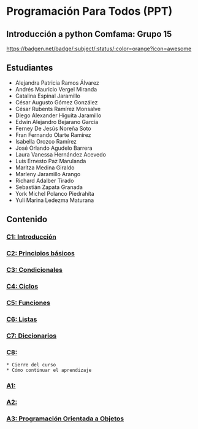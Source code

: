 # Programación Para Todos  (PPT)
## Introducción a python Comfama: Grupo 15
https://badgen.net/badge/:subject/:status/:color=orange?icon=awesome
## Estudiantes

* Alejandra Patricia Ramos Álvarez
* Andrés Mauricio Vergel Miranda
* Catalina Espinal Jaramillo 
* César Augusto Gómez González
* César Rubents Ramírez Monsalve
* Diego Alexander Higuita Jaramillo
* Edwin Alejandro Bejarano García
* Ferney De Jesús Noreña Soto 
* Fran Fernando Olarte Ramírez
* Isabella Orozco Ramírez
* José Orlando Agudelo Barrera
* Laura Vanessa Hernández Acevedo
* Luis Ernesto Paz Marulanda
* Maritza Medina Giraldo
* Marleny Jaramillo Arango
* Richard Adalber Tirado
* Sebastián Zapata Granada
* York Michel Polanco Piedrahíta
* Yuli Marina Ledezma Maturana

## Contenido

### [C1: Introducción](https://github.com/smonsalve/python_comfama_202211/tree/main/C1)

### [C2: Principios básicos](https://github.com/smonsalve/python_comfama_202211/tree/main/C2)

### [C3: Condicionales](https://github.com/smonsalve/python_comfama_202211/tree/main/C3)

### [C4: Ciclos](https://github.com/smonsalve/python_comfama_202211/tree/main/C4)

### [C5: Funciones](https://github.com/smonsalve/python_comfama_202211/tree/main/C5)

### [C6: Listas](https://github.com/smonsalve/python_comfama_202211/tree/main/C6)

### [C7: Diccionarios](https://github.com/smonsalve/python_comfama_202211/tree/main/C7)

### [C8: ](https://github.com/smonsalve/python_comfama_202211/tree/main/C8)

    * Cierre del curso
    * Cómo continuar el aprendizaje

### [A1:](https://github.com/smonsalve/python_comfama_202211/tree/main/A1)

### [A2: ](https://github.com/smonsalve/python_comfama_202211/tree/main/A2)

### [A3: Programación Orientada a Objetos](https://github.com/smonsalve/python_comfama_202211/tree/main/A3)